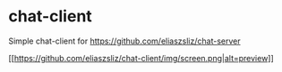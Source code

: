 # chat-client

Simple chat-client for https://github.com/eliaszsliz/chat-server

[[https://github.com/eliaszsliz/chat-client/img/screen.png|alt=preview]]
